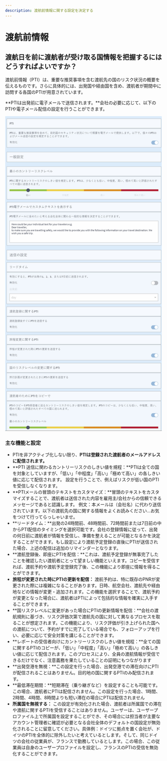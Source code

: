```yaml
---
description: 渡航前情報に関する設定を決定する
---
```


# 渡航前情報

## 渡航日を前に渡航者が受け取る国情報を把握するにはどうすればよいですか？

渡航前情報（PTI）は、重要な推奨事項を含む渡航先の国のリスク状況の概要を伝えるものです。さらに具体的には、出発国や経由国を含め、渡航者が期間中に訪問する各国のPTIが用意されています。

**PTIは出発前に電子メールで送信されます。**会社の必要に応じて、以下のPTIや電子メール配信の設定を行うことができます。

![](../../.gitbook/assets/pti%20%283%29.JPG)

### 主な機能と設定

* PTIを非アクティブ化しない限り、**PTIは登録された渡航者のメールアドレスに配信されます。**
* **PTI 送信に関わるカントリーリスクのしきい値を規程：**PTIは全ての国を対象としていますが、「低い」「中程度」「高い」「極めて高い」の各しきい値に応じて配信されます。 設定を行うことで、例えばリスクが低い国のPTIを受信しなくなります。
* **PTIメールの冒頭のテキストをカスタマイズ：**冒頭のテキストをカスタマイズすることで、渡航者は送信された内容を雇用主/会社からの信頼できるメッセージであると認識します。 例文：本メールは（会社名）に代わり送信されています。以下の渡航先の国に関する情報をよくお読みください…お気をつけて行ってらっしゃいませ。
* **リードタイム：**出発の24時間前、48時間前、72時間前または7日前の中からPTI配信のタイミングを選択可能です。会社の登録情報に従って、出発の何日前に渡航者が情報を受信し、準備を整えることが可能となるかを決定することができます。もし設定により渡航予定登録の直後にPTIが送信された場合、上述の配信は追加のリマインダーとなります。
* **渡航登録後、即座にPTIを配信：**これは、渡航予定登録が無事完了したことを確認したい渡航者にとって望ましい機能といえます。コピーを受信すれば、渡航予約や渡航予定登録完了後、この機能により即座に情報を得ることができます。
* **旅程が変更された時にPTIの更新を配信：** 渡航予約は、特に既存のPNRが変更された際には複雑になることがあります。日時、航空会社、渡航先や経由地などの情報が変更・追加されます。この機能を選択することで、渡航予約が変更となった場合に、渡航者はPTIによって包括的な情報を確実に入手することができます。
* **国リスクレベルに変更があった場合にPTIの更新情報を配信：**会社の渡航規則に基づき、リスク評価次第で渡航先の国に対して異なるプロセスを取ることが想定されます。この機能により、リスク評価が引き上げられた国への渡航について、予約がすでに完了している場合でも、フォローアップを行い、必要に応じて安全対策を講じることができます。 
* **レポートの受信者向けにカントリーリスクのしきい値を規程：**全ての国に関するPTIのコピーが、「低い」「中程度」「高い」「極めて高い」の各しきい値に応じて配信されます。このプロセスにより、全員の渡航情報が受信できるだけでなく、注意義務を果たしていることの証明にもつながります
* **出発空港を無視：**この設定を行った場合、出発空港での滞在向けにPTIが配信されることはありません。目的地の国に関するPTIのみ配信されます。
* **最低滞在期間：**短期滞在（乗り継ぎなど）を設定することも可能です。この場合、渡航者にPTIは配信されません。この設定を行った場合、1時間、2時間、4時間、8時間よりも短い滞在の場合にPTIは配信されません
* **所属国を無視する：** この設定が有効化された場合、渡航者は所属国での滞在や渡航に関するPTIを受信することはありません。ユーザーは、ユーザープロファイル上で所属国を設定することができ、その場合には担当者が主要なアカウント管理者に確認が必要となる会社全体のデフォルトの国設定が無効化されることに留意してください。具体例：ドイツに拠点を置く会社が、ドイツのPTIを全体的に除外したいと考えているとします。そして、同じドイツの会社の従業員が、フランスで勤務しているとします。この場合、この従業員は自身のユーザープロファイルを設定し、フランスのPTIの受信を無効化することができます。   

